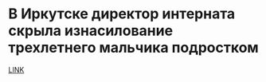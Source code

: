 # В Иркутске директор интерната скрыла изнасилование трехлетнего мальчика подростком



[LINK](https://varlamov.ru/4304476.html)